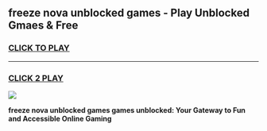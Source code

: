 
## freeze nova unblocked games - Play Unblocked Gmaes & Free
<h3>
<a href="https://premium.freeplayer.one?title=freeze_nova_unblocked_games&ref=20F">CLICK TO PLAY</a></h3>
<hr>

<h3>
<a href="https://premium.freeplayer.one?title=freeze_nova_unblocked_games&ref=20F">CLICK 2 PLAY</a>
  
</h3>

<a href="https://premium.freeplayer.one?title=freeze_nova_unblocked_games&ref=20F/"><img src="https://clearcache.store/games.png"></a>


**freeze nova unblocked games games unblocked: Your Gateway to Fun and Accessible Online Gaming**
